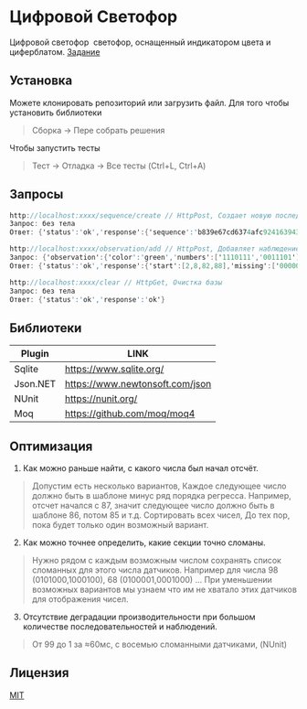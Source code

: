 ﻿# Цифровой Светофор

Цифровой светофор ­ светофор, оснащенный индикатором цвета и циферблатом. [Задание](https://github.com/BolatovAlau/Trafic/blob/master/%D0%A2%D0%B5%D1%81%D1%82%D0%BE%D0%B2%D0%BE%D0%B5%20%D0%B7%D0%B0%D0%B4%D0%B0%D0%BD%D0%B8%D0%B5%20%D0%A6%D0%B8%D1%84%D1%80%D0%BE%D0%B2%D0%BE%D0%B9%20%D0%A1%D0%B2%D0%B5%D1%82%D0%BE%D1%84%D0%BE%D1%80%20(b).pdf)

## Установка

Можете клонировать репозиторий или загрузить файл. 
Для того чтобы установить библиотеки
> Сборка -> Пере собрать решения

Чтобы запустить тесты
> Тест -> Отладка -> Все тесты (Ctrl+L, Ctrl+A)

## Запросы

```c#
http://localhost:xxxx/sequence/create // HttpPost, Создает новую последовательность
Запрос: без тела
Ответ: {'status':'ok','response':{'sequence':'b839e67c­d637­4afc­9241­63943c4fea83'}}

http://localhost:xxxx/observation/add // HttpPost, Добавляет наблюдение для последовательности
Запрос: {'observation':{'color':'green','numbers':['1110111','0011101']},'sequence':'b839e67c­d637­4afc­9241­63943c4fea83'}
Ответ: {'status':'ok','response':{'start':[2,8,82,88],'missing':['0000000','1000000']}}

http://localhost:xxxx/clear // HttpGet, Очистка базы
Запрос: без тела
Ответ: {'status':'ok','response':'ok'}
```

## Библиотеки

| Plugin | LINK |
| ------ | ------ |
| Sqlite | https://www.sqlite.org/ |
| Json.NET | https://www.newtonsoft.com/json |
| NUnit | https://nunit.org/ |
| Moq | https://github.com/moq/moq4 |

##  Оптимизация

1. Как можно раньше найти, с какого числа был начал отсчёт.
> Допустим есть несколько вариантов, Каждое следующее число должно быть в шаблоне минус ряд порядка регресса. Например, отсчет начался с 87, значит следующее число должно быть в шаблоне 86, потом 85 и т.д. Сортировать всех чисел, До тех пор, пока будет только один возможный вариант.
2. Как можно точнее определить, какие секции точно сломаны.
> Нужно рядом с каждым возможным числом сохранять список сломанных для этого числа датчиков. 
Например для числа 98 (0101000,1000100), 68 (0100001,0001000) ... При уменьшении возможных вариантов мы узнаем что им не хватало этих датчиков для отображения чисел.
3. Отсутствие деградации производительности при большом количестве последовательностей и наблюдений.
> От 99 до 1 за ≈60мс, с восемью сломанными датчиками, (NUnit)

## Лицензия
[MIT](https://choosealicense.com/licenses/mit/)
